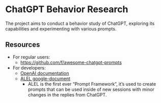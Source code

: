 # ChatGPT Behavior Research

The project aims to conduct a behavior study of ChatGPT, exploring its capabilities and experimenting with various prompts.

## Resources

* For regular users: 
  * https://github.com/f/awesome-chatgpt-prompts
* For developers: 
  * [OpenAI documentation](https://platform.openai.com/docs/introduction)
  * [ALEL google-document](https://docs.google.com/document/d/1oufQ_tSN5S23cqUqq0Lre2R-Hoe1TEZELXAvazBXD_8/edit#) 
    * ALEL is the first ever “Prompt Framework”, it’s used to create prompts that can be used inside of new sessions with minor changes in the replies from ChatGPT.
